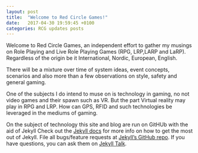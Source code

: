 ```yaml
---
layout: post
title:  "Welcome to Red Circle Games!"
date:   2017-04-30 19:59:45 +0100
categories: RCG updates posts
---
```

Welcome to Red Circle Games, an independent effort to gather my musings on Role Playing and Live Role Playing Games (RPG, LRP,LARP and LaRP). Regardless of the origin be it International, Nordic, European, English.

There will be a mixture over time of system ideas, event concepts, scenarios and also more than a few observations on style, safety and general gaming.

One of the subjects I do intend to muse on is technology in gaming, no not video games and their spawn such as VR. But the part Virtual reality may play in RPG and LRP. How can GPS, RFID and such technologies be leveraged in the mediums of gaming.

On the subject of technology this site and blog are run on GitHUb with the aid of Jekyll Check out the [Jekyll docs][jekyll-docs] for more info on how to get the most out of Jekyll. File all bugs/feature requests at [Jekyll’s GitHub repo][jekyll-gh]. If you have questions, you can ask them on [Jekyll Talk][jekyll-talk].

[jekyll-docs]: https://jekyllrb.com/docs/home
[jekyll-gh]:   https://github.com/jekyll/jekyll
[jekyll-talk]: https://talk.jekyllrb.com/
